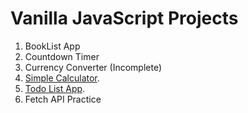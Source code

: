 # Vanilla JavaScript Projects
1. BookList App
2. Countdown Timer
3. Currency Converter (Incomplete)
4. [Simple Calculator](https://simple-calculator-jsc.web.app).
5. [Todo List App](https://todo-app-lis.web.app).
6. Fetch API Practice
